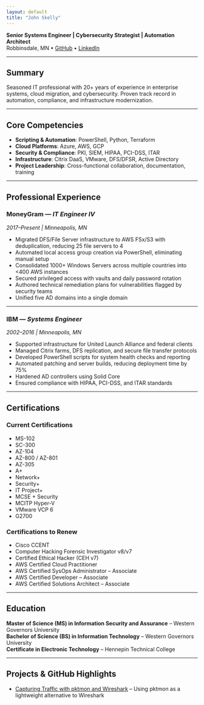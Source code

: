 ```yaml
---
layout: default
title: "John Skelly"
---
```


**Senior Systems Engineer | Cybersecurity Strategist | Automation Architect**  
Robbinsdale, MN • [GitHub](https://github.com/jpskelly) • [LinkedIn](https://www.linkedin.com/in/john-skelly)

---

## Summary
Seasoned IT professional with 20+ years of experience in enterprise systems, cloud migration, and cybersecurity. Proven track record in automation, compliance, and infrastructure modernization.

---

## Core Competencies
- **Scripting & Automation**: PowerShell, Python, Terraform  
- **Cloud Platforms**: Azure, AWS, GCP  
- **Security & Compliance**: PKI, SIEM, HIPAA, PCI-DSS, ITAR  
- **Infrastructure**: Citrix DaaS, VMware, DFS/DFSR, Active Directory  
- **Project Leadership**: Cross-functional collaboration, documentation, training

---

## Professional Experience

### MoneyGram — *IT Engineer IV*  
*2017–Present | Minneapolis, MN*  
- Migrated DFS/File Server infrastructure to AWS FSx/S3 with deduplication, reducing 25 file servers to 4  
- Automated local access group creation via PowerShell, eliminating manual setup  
- Consolidated 1000+ Windows Servers across multiple countries into <400 AWS instances  
- Secured privileged access with vaults and daily password rotation  
- Authored technical remediation plans for vulnerabilities flagged by security teams  
- Unified five AD domains into a single domain

---

### IBM — *Systems Engineer*  
*2002–2016 | Minneapolis, MN*  
- Supported infrastructure for United Launch Alliance and federal clients  
- Managed Citrix farms, DFS replication, and secure file transfer protocols  
- Developed PowerShell scripts for system health checks and reporting  
- Automated patching and server builds, reducing deployment time by 75%  
- Hardened AD controllers using Solid Core  
- Ensured compliance with HIPAA, PCI-DSS, and ITAR standards

---

## Certifications

### Current Certifications
- MS-102  
- SC-300  
- AZ-104  
- AZ-800 / AZ-801  
- AZ-305  
- A+  
- Network+  
- Security+  
- IT Project+  
- MCSE + Security  
- MCITP Hyper-V  
- VMware VCP 6  
- G2700  

### Certifications to Renew
- Cisco CCENT  
- Computer Hacking Forensic Investigator v8/v7  
- Certified Ethical Hacker (CEH v7)  
- AWS Certified Cloud Practitioner  
- AWS Certified SysOps Administrator – Associate  
- AWS Certified Developer – Associate  
- AWS Certified Solutions Architect – Associate  

---

## Education
**Master of Science (MS) in Information Security and Assurance** – Western Governors University  
**Bachelor of Science (BS) in Information Technology** – Western Governors University  
**Certificate in Electronic Technology** – Hennepin Technical College

---

## Projects & GitHub Highlights
- [Capturing Traffic with pktmon and Wireshark](https://github.com/jpskelly/jpskelly/blob/master/presentations/Capturing_Traffic_with_Pktmon_and_Wireshark.pdf) – Using pktmon as a lightweight alternative to Wireshark
